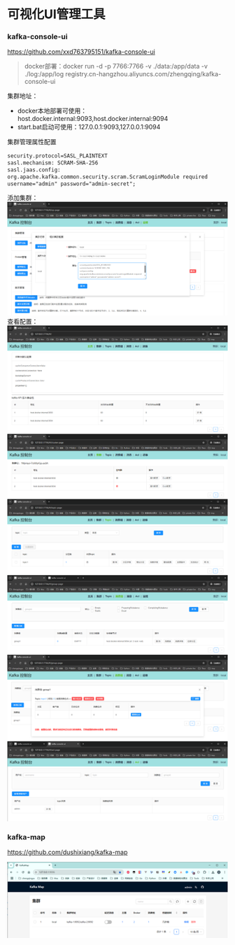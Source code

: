 # 可视化UI管理工具

### kafka-console-ui

https://github.com/xxd763795151/kafka-console-ui

> docker部署：docker run -d -p 7766:7766 -v ./data:/app/data -v ./log:/app/log registry.cn-hangzhou.aliyuncs.com/zhengqing/kafka-console-ui

集群地址：

- docker本地部署可使用：host.docker.internal:9093,host.docker.internal:9094
- start.bat启动可使用：127.0.0.1:9093,127.0.0.1:9094

集群管理属性配置

```
security.protocol=SASL_PLAINTEXT
sasl.mechanism: SCRAM-SHA-256
sasl.jaas.config: org.apache.kafka.common.security.scram.ScramLoginModule required username="admin" password="admin-secret";
```

添加集群：
![](./images/02-可视化UI管理工具-1747187862021.png)
查看配置：
![](./images/02-可视化UI管理工具-1747187893290.png)
![](./images/02-可视化UI管理工具-1747187905544.png)
![](./images/02-可视化UI管理工具-1747187953187.png)
![](./images/02-可视化UI管理工具-1747188011024.png)
![](./images/02-可视化UI管理工具-1747188107622.png)
![](./images/02-可视化UI管理工具-1747187993657.png)

### kafka-map

https://github.com/dushixiang/kafka-map

![](./images/02-可视化UI管理工具-1747188183527.png)
